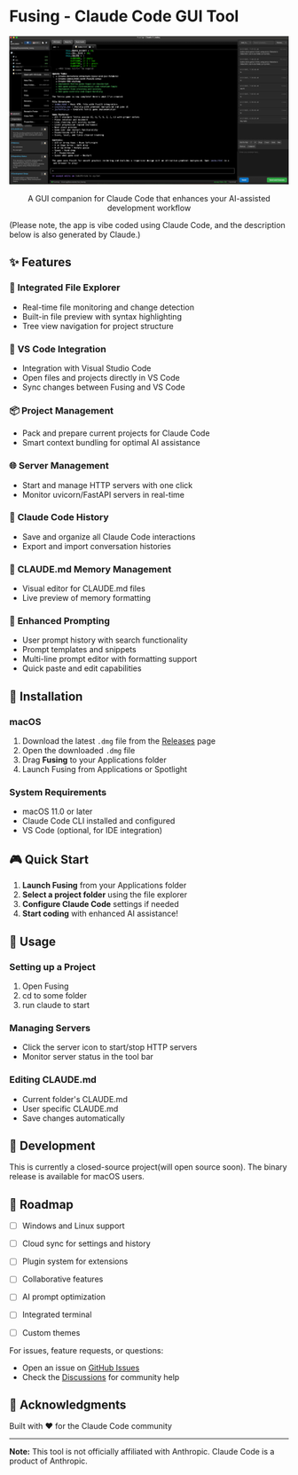 # Fusing - Claude Code GUI Tool

<p align="center">
  <img src="screenshot.png" alt="Fusing Screenshot" width="800">
</p>

<p align="center">
  A GUI companion for Claude Code that enhances your AI-assisted development workflow
</p>

(Please note, the app is vibe coded using Claude Code, and the description below is also generated by Claude.)

## ✨ Features

### 📁 **Integrated File Explorer**
- Real-time file monitoring and change detection
- Built-in file preview with syntax highlighting
- Tree view navigation for project structure

### 🔗 **VS Code Integration**
- Integration with Visual Studio Code
- Open files and projects directly in VS Code
- Sync changes between Fusing and VS Code

### 📦 **Project Management**
- Pack and prepare current projects for Claude Code
- Smart context bundling for optimal AI assistance

### 🌐 **Server Management**
- Start and manage HTTP servers with one click
- Monitor uvicorn/FastAPI servers in real-time

### 💾 **Claude Code History**
- Save and organize all Claude Code interactions
- Export and import conversation histories

### 📝 **CLAUDE.md Memory Management**
- Visual editor for CLAUDE.md files
- Live preview of memory formatting

### 🎯 **Enhanced Prompting**
- User prompt history with search functionality
- Prompt templates and snippets
- Multi-line prompt editor with formatting support
- Quick paste and edit capabilities

## 🚀 Installation

### macOS
1. Download the latest `.dmg` file from the [Releases](../../releases) page
2. Open the downloaded `.dmg` file
3. Drag **Fusing** to your Applications folder
4. Launch Fusing from Applications or Spotlight

### System Requirements
- macOS 11.0 or later
- Claude Code CLI installed and configured
- VS Code (optional, for IDE integration)

## 🎮 Quick Start

1. **Launch Fusing** from your Applications folder
2. **Select a project folder** using the file explorer
3. **Configure Claude Code** settings if needed
4. **Start coding** with enhanced AI assistance!

## 📖 Usage

### Setting up a Project
1. Open Fusing
2. cd to some folder
3. run claude to start

### Managing Servers
- Click the server icon to start/stop HTTP servers
- Monitor server status in the tool bar

### Editing CLAUDE.md
- Current folder's CLAUDE.md
- User specific CLAUDE.md
- Save changes automatically

## 🔧 Development

This is currently a closed-source project(will open source soon). The binary release is available for macOS users.

## 📝 Roadmap

- [ ] Windows and Linux support
- [ ] Cloud sync for settings and history
- [ ] Plugin system for extensions
- [ ] Collaborative features
- [ ] AI prompt optimization
- [ ] Integrated terminal
- [ ] Custom themes


For issues, feature requests, or questions:
- Open an issue on [GitHub Issues](../../issues)
- Check the [Discussions](../../discussions) for community help

## 🙏 Acknowledgments

Built with ❤️ for the Claude Code community

---

**Note:** This tool is not officially affiliated with Anthropic. Claude Code is a product of Anthropic.
